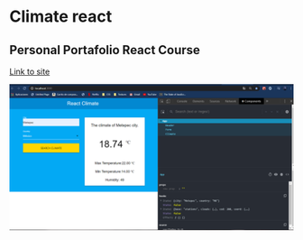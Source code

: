 # Climate react

## Personal Portafolio React Course

[Link to site](https://competent-lamport-034c72.netlify.com/)

![Preview Image](./Preview.PNG)

